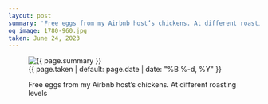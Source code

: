 ```yaml
---
layout: post
summary: 'Free eggs from my Airbnb host’s chickens. At different roasting levels'
og_image: 1780-960.jpg
taken: June 24, 2023
---
```


<figure class="post">
 <img alt="{{ page.summary }}" sizes="(min-width: 700px) 50vw, calc(100vw - 2rem)" src="{{ site.assets_url }}/1780-480.jpg" srcset="{{ site.assets_url }}/1780-240.jpg 240w, {{ site.assets_url }}/1780-480.jpg 480w, {{ site.assets_url }}/1780-720.jpg 720w, {{ site.assets_url }}/1780-960.jpg 960w"/>
 <figcaption>
  <time>
   {{ page.taken | default: page.date | date: "%B %-d, %Y" }}
  </time>
  <p>
   Free eggs from my Airbnb host’s chickens. At different roasting levels
  </p>
 </figcaption>
</figure>
